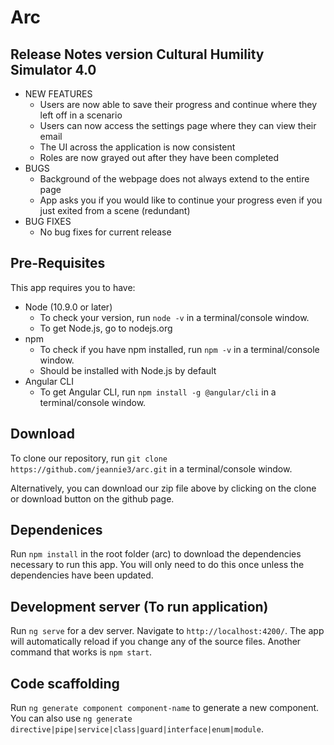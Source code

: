 # Arc

## Release Notes version Cultural Humility Simulator 4.0

* NEW FEATURES
    * Users are now able to save their progress and continue where they left off in a scenario
    * Users can now access the settings page where they can view their email
    * The UI across the application is now consistent
    * Roles are now grayed out after they have been completed
* BUGS
    * Background of the webpage does not always extend to the entire page
    * App asks you if you would like to continue your progress even if you just exited from a scene (redundant)
* BUG FIXES
    * No bug fixes for current release

## Pre-Requisites

This app requires you to have:

* Node (10.9.0 or later)
    * To check your version, run `node -v` in a terminal/console window.
    * To get Node.js, go to nodejs.org
* npm
    * To check if you have npm installed, run `npm -v` in a terminal/console window.
    * Should be installed with Node.js by default
* Angular CLI
    * To get Angular CLI, run `npm install -g @angular/cli` in a terminal/console window.

## Download

To clone our repository, run `git clone https://github.com/jeannie3/arc.git` in a terminal/console window.

Alternatively, you can download our zip file above by clicking on the clone or download button on the github page.

## Dependenices

Run `npm install` in the root folder (arc) to download the dependencies necessary to run this app. You will only need to do this once unless the dependencies have been updated.

## Development server (To run application)

Run `ng serve` for a dev server. Navigate to `http://localhost:4200/`. The app will automatically reload if you change any of the source files. Another command that works is `npm start`.

## Code scaffolding

Run `ng generate component component-name` to generate a new component. You can also use `ng generate directive|pipe|service|class|guard|interface|enum|module`.

